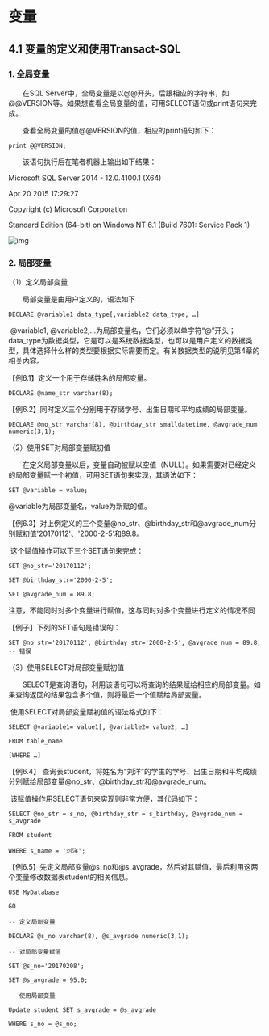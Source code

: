 # 变量

## 4.1 变量的定义和使用Transact-SQL

### 1. 全局变量

　　在SQL Server中，全局变量是以@@开头，后跟相应的字符串，如@@VERSION等。如果想查看全局变量的值，可用SELECT语句或print语句来完成。

　　查看全局变量的值@@VERSION的值，相应的print语句如下：

```
print @@VERSION;
```

 

　　该语句执行后在笔者机器上输出如下结果：

Microsoft SQL Server 2014 - 12.0.4100.1 (X64)

Apr 20 2015 17:29:27

Copyright (c) Microsoft Corporation

Standard Edition (64-bit) on Windows NT 6.1 <X64> (Build 7601: Service Pack 1)

 ![img](https://cdn.jsdelivr.net/gh/ZanderZhao/img20/file/20200121213513.png)

 

 

### 2. 局部变量

（1）定义局部变量

　　局部变量是由用户定义的，语法如下：

```
DECLARE @variable1 data_type[,variable2 data_type, …]
```

 

​    @variable1, @variable2,…为局部变量名，它们必须以单字符“@”开头；data_type为数据类型，它是可以是系统数据类型，也可以是用户定义的数据类型，具体选择什么样的类型要根据实际需要而定。有关数据类型的说明见第4章的相关内容。

【例6.1】定义一个用于存储姓名的局部变量。

```
DECLARE @name_str varchar(8);
```

 

【例6.2】同时定义三个分别用于存储学号、出生日期和平均成绩的局部变量。

```
DECLARE @no_str varchar(8), @birthday_str smalldatetime, @avgrade_num numeric(3,1);
```

 

 

（2）使用SET对局部变量赋初值

　　在定义局部变量以后，变量自动被赋以空值（NULL）。如果需要对已经定义的局部变量赋一个初值，可用SET语句来实现，其语法如下：

```
SET @variable = value;
```

 

@variable为局部变量名，value为新赋的值。

【例6.3】对上例定义的三个变量@no_str、@birthday_str和@avgrade_num分别赋初值'20170112'、'2000-2-5'和89.8。

​     这个赋值操作可以下三个SET语句来完成：

```
SET @no_str='20170112';

SET @birthday_str='2000-2-5';

SET @avgrade_num = 89.8;
```

 

注意，不能同时对多个变量进行赋值，这与同时对多个变量进行定义的情况不同

 【例子】下列的SET语句是错误的：

```
SET @no_str='20170112', @birthday_str='2000-2-5', @avgrade_num = 89.8;  -- 错误
```

 

 

 

（3）使用SELECT对局部变量赋初值

　　SELECT是查询语句，利用该语句可以将查询的结果赋给相应的局部变量。如果查询返回的结果包含多个值，则将最后一个值赋给局部变量。

​      使用SELECT对局部变量赋初值的语法格式如下：

```
SELECT @variable1= value1[, @variable2= value2, …]

FROM table_name

[WHERE …]
```

 

  【例6.4】  查询表student，将姓名为“刘洋”的学生的学号、出生日期和平均成绩分别赋给局部变量@no_str、@birthday_str和@avgrade_num。

​     该赋值操作用SELECT语句来实现则非常方便，其代码如下：

```
SELECT @no_str = s_no, @birthday_str = s_birthday, @avgrade_num = s_avgrade

FROM student

WHERE s_name = '刘洋';
```

 

 

 

【例6.5】先定义局部变量@s_no和@s_avgrade，然后对其赋值，最后利用这两个变量修改数据表student的相关信息。



```
USE MyDatabase

GO

-- 定义局部变量

DECLARE @s_no varchar(8), @s_avgrade numeric(3,1);

-- 对局部变量赋值

SET @s_no='20170208';

SET @s_avgrade = 95.0;

-- 使用局部变量

Update student SET s_avgrade = @s_avgrade

WHERE s_no = @s_no;
```

 

 

 